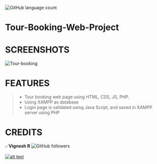 ![GitHub language count](https://img.shields.io/github/languages/count/codervignesh/Tour-Booking-Web-Project?style=plastic)

[1.1]: https://img.icons8.com/ios-filled/25/000000/instagram-new.png
[1]: https://www.instagram.com/vignesh_r_

# Tour-Booking-Web-Project 

# SCREENSHOTS
![Tour-booking](https://user-images.githubusercontent.com/66480834/101343357-e656aa80-38a9-11eb-8796-be851b9120e2.gif)

# FEATURES
> * Tour booking web page using HTML, CSS, JS, PHP.
> * Using XAMPP as database  
> * Login page is validated using Java Script, and saved in XAMPP server using PHP

# CREDITS  
:white_check_mark:**Vignesh R**
![GitHub followers](https://img.shields.io/github/followers/codervignesh?label=codervignesh&style=social) <br/>
<br/>
[![alt text][1.1]][1] <br/>

